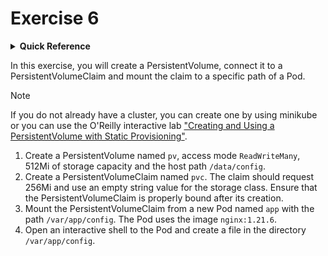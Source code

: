 # Exercise 6

<details>
<summary><b>Quick Reference</b></summary>
<p>

* Namespace: `default`<br>
* Documentation: [Persistent Volumes](https://kubernetes.io/docs/concepts/storage/persistent-volumes/)

</p>
</details>

In this exercise, you will create a PersistentVolume, connect it to a PersistentVolumeClaim and mount the claim to a specific path of a Pod.

> [!NOTE]
> If you do not already have a cluster, you can create one by using minikube or you can use the O'Reilly interactive lab ["Creating and Using a PersistentVolume with Static Provisioning"](https://learning.oreilly.com/scenarios/creating-and-using/9781098163914/).

1. Create a PersistentVolume named `pv`, access mode `ReadWriteMany`, 512Mi of storage capacity and the host path `/data/config`.
2. Create a PersistentVolumeClaim named `pvc`. The claim should request 256Mi and use an empty string value for the storage class. Ensure that the PersistentVolumeClaim is properly bound after its creation.
3. Mount the PersistentVolumeClaim from a new Pod named `app` with the path `/var/app/config`. The Pod uses the image `nginx:1.21.6`.
4. Open an interactive shell to the Pod and create a file in the directory `/var/app/config`.

